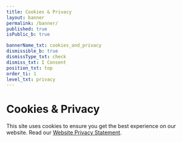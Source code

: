 ```yaml
---
title: Cookies & Privacy
layout: banner
permalink: /banner/
published: true
isPublic_b: true

bannerName_txt: cookies_and_privacy
dismissible_b: true
dismissType_txt: check
dismiss_txt: I Consent
position_txt: top
order_ti: 1
level_txt: privacy
---
```


# Cookies & Privacy

This site uses cookies to ensure you get the best experience on our website. Read our [Website Privacy Statement](https://oicr.on.ca/website-privacy-statement/).
